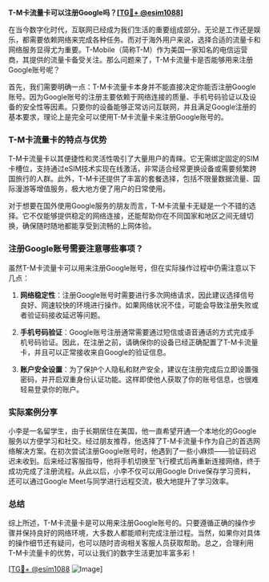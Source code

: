 **T-M卡流量卡可以注册Google吗？[[TG💪+ @esim1088](https://t.me/s/esim1088)]**

在当今数字化时代，互联网已经成为我们生活的重要组成部分。无论是工作还是娱乐，都需要依赖网络来完成各种任务。而对于海外用户来说，选择合适的流量卡和网络服务显得尤为重要。T-Mobile（简称T-M）作为美国一家知名的电信运营商，其提供的流量卡备受关注。那么问题来了，T-M卡流量卡是否能够用来注册Google账号呢？

首先，我们需要明确一点：T-M卡流量卡本身并不能直接决定你能否注册Google账号。因为Google账号的注册主要依赖于网络连接的质量、手机号码验证以及设备的安全性等因素。只要你的设备能够正常访问互联网，并且满足Google注册的基本要求，理论上是完全可以使用T-M卡流量卡来注册Google账号的。

### T-M卡流量卡的特点与优势

T-M卡流量卡以其便捷性和灵活性吸引了大量用户的青睐。它无需绑定固定的SIM卡槽位，支持通过eSIM技术实现在线激活，非常适合经常更换设备或需要频繁跨国旅行的人群。此外，T-M卡还提供了丰富的套餐选择，包括不限量数据流量、国际漫游等增值服务，极大地方便了用户的日常使用。

对于想要在国外使用Google服务的朋友而言，T-M卡流量卡无疑是一个不错的选择。它不仅能够提供稳定的网络连接，还能帮助你在不同国家和地区之间无缝切换，确保随时随地都能享受到流畅的上网体验。

### 注册Google账号需要注意哪些事项？

虽然T-M卡流量卡可以用来注册Google账号，但在实际操作过程中仍需注意以下几点：

1. **网络稳定性**：注册Google账号时需要进行多次网络请求，因此建议选择信号良好、网速较快的环境进行操作。如果网络状况不佳，可能会导致注册失败或者验证码接收延迟等问题。
   
2. **手机号码验证**：Google账号注册通常需要通过短信或语音通话的方式完成手机号码验证。因此，在注册之前，请确保你的设备已经正确配置了T-M卡流量卡，并且可以正常接收来自Google的验证信息。

3. **账户安全设置**：为了保护个人隐私和财产安全，建议在注册完成后立即设置强密码，并开启双重身份认证功能。这样即使他人获取了你的账号信息，也很难轻易登录你的账户。

### 实际案例分享

小李是一名留学生，由于长期居住在美国，他一直希望开通一个本地化的Google服务以方便学习和社交。经过朋友推荐，他选择了T-M卡流量卡作为自己的首选网络解决方案。在初次尝试注册Google账号时，他遇到了一些小麻烦——验证码迟迟未收到。后来经过客服指导，他将手机切换至飞行模式后再重新连接网络，终于成功完成了注册流程。从此以后，小李不仅可以用Google Drive保存学习资料，还可以通过Google Meet与同学进行远程交流，极大地提升了学习效率。

### 总结

综上所述，T-M卡流量卡是可以用来注册Google账号的。只要遵循正确的操作步骤并保持良好的网络环境，大多数人都能顺利完成注册过程。当然，如果你对具体的操作细节还有疑问，也可以随时咨询相关客服人员获取帮助。总之，合理利用T-M卡流量卡的优势，可以让我们的数字生活更加丰富多彩！

[[TG💪+ @esim1088](https://t.me/s/esim1088) ![Image](https://i.postimg.cc/4NQfJmqS/Snipaste-2025-05-13-00-14-12.png)]